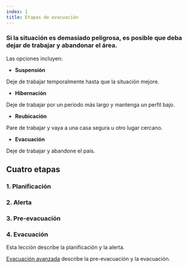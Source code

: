```yaml
---
index: 1
title: Etapas de evacuación
---
```

### Si la situación es demasiado peligrosa, es posible que deba dejar de trabajar y abandonar el área.

Las opciones incluyen:

*   **Suspensión**

Deje de trabajar temporalmente hasta que la situación mejore.

*   **Hibernación**

Deje de trabajar por un período más largo y mantenga un perfil bajo.

*   **Reubicación**

Pare de trabajar y vaya a una casa segura u otro lugar cercano.

*   **Evacuación**

Deje de trabajar y abandone el país.

## Cuatro etapas

### 1. Planificación

### 2. Alerta

### 3. Pre-evacuación

### 4. Evacuación

Esta lección describe la planificación y la alerta.

[Evacuación avanzada](umbrella://incident-response/evacuation/advanceda) describe la pre-evacuación y la evacuación.